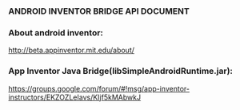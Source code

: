 ### ANDROID INVENTOR BRIDGE API DOCUMENT

### About android inventor:

http://beta.appinventor.mit.edu/about/

### App Inventor Java Bridge(libSimpleAndroidRuntime.jar):

https://groups.google.com/forum/#!msg/app-inventor-instructors/EKZOZLeIavs/KIjf5kMAbwkJ